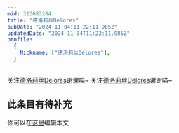 ```yaml
---
mid: 313683284
title: "德洛莉丝Delores"
pubDate: "2024-11-04T11:22:11.985Z"
updatedDate: "2024-11-04T11:22:11.985Z"
profile:
  {
    Nickname: ["德洛莉丝Delores"],
  }
---
```


关注[德洛莉丝Delores](https://space.bilibili.com/313683284)谢谢喵~ 关注[德洛莉丝Delores](https://space.bilibili.com/313683284)谢谢喵~

## 此条目有待补充
你可以在[这里](https://github.com/Yuhanawa/VTuber.ICU-Content/edit/master/v/德洛莉丝Delores/index.md)编辑本文
